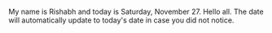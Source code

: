 My name is Rishabh and today is Saturday, November 27. Hello all. The date will automatically update to today's date in case you did not notice.
